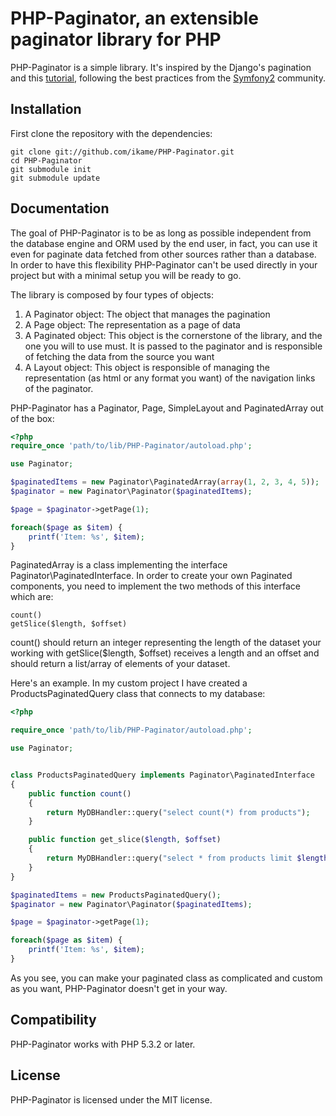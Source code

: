 # PHP-Paginator, an extensible paginator library for PHP

PHP-Paginator is a simple library. It's inspired by the Django's pagination and this [tutorial][2], following the best practices from the [Symfony2][1] community.

## Installation

First clone the repository with the dependencies:

```
git clone git://github.com/ikame/PHP-Paginator.git
cd PHP-Paginator
git submodule init
git submodule update
```

## Documentation

The goal of PHP-Paginator is to be as long as possible independent from the database
engine and ORM used by the end user, in fact, you can use it even for paginate data
fetched from other sources rather than a database.
In order to have this flexibility PHP-Paginator can't be used directly in your project
but with a minimal setup you will be ready to go.

The library is composed by four types of objects:

1. A Paginator object: The object that manages the pagination
2. A Page object: The representation as a page of data
3. A Paginated object: This object is the cornerstone of the library, and the one
you will to use must. It is passed to the paginator and is responsible
of fetching the data from the source you want
4. A Layout object: This object is responsible of managing the representation (as
html or any format you want) of the navigation links of the paginator.

PHP-Paginator has a Paginator, Page, SimpleLayout and PaginatedArray out of the box:

```php
<?php
require_once 'path/to/lib/PHP-Paginator/autoload.php';

use Paginator;

$paginatedItems = new Paginator\PaginatedArray(array(1, 2, 3, 4, 5));
$paginator = new Paginator\Paginator($paginatedItems);

$page = $paginator->getPage(1);

foreach($page as $item) {
	printf('Item: %s', $item);
}
```

PaginatedArray is a class implementing the interface Paginator\PaginatedInterface. In order to create your own Paginated components, you need to implement the two methods of this interface which are:

	count()
	getSlice($length, $offset)

count() should return an integer representing the length of the dataset your working with
getSlice($length, $offset) receives a length and an offset and should return a list/array of elements of your dataset.

Here's an example. In my custom project I have created a ProductsPaginatedQuery class that connects to my database:

```php
<?php

require_once 'path/to/lib/PHP-Paginator/autoload.php';

use Paginator;


class ProductsPaginatedQuery implements Paginator\PaginatedInterface
{
	public function count()
	{
		return MyDBHandler::query("select count(*) from products");
	}

	public function get_slice($length, $offset)
	{
		return MyDBHandler::query("select * from products limit $length offset $offset");
	}
}

$paginatedItems = new ProductsPaginatedQuery();
$paginator = new Paginator\Paginator($paginatedItems);

$page = $paginator->getPage(1);

foreach($page as $item) {
	printf('Item: %s', $item);
}

```

As you see, you can make your paginated class as complicated and custom as you want, PHP-Paginator doesn't get in your way.

## Compatibility

PHP-Paginator works with PHP 5.3.2 or later.


## License

PHP-Paginator is licensed under the MIT license.

[1]: http://symfony.com
[2]: http://www.sitepoint.com/perfect-php-pagination/
